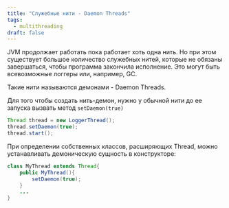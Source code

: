 ```yaml
---
title: "Служебные нити - Daemon Threads"
tags:
  - multithreading
draft: false
---
```


JVM продолжает работать пока работает хоть одна нить. Но при этом существует большое количество служебных нитей, которые не обязаны завершаться, чтобы программа закончила исполнение. Это могут быть всевозможные логгеры или, например, GC.

Такие нити называются демонами - Daemon Threads.

Для того чтобы создать нить-демон, нужно у обычной нити до ее запуска вызвать метод `setDaemon(true)`
```java
Thread thread = new LoggerThread();
thread.setDaemon(true);
thread.start();
```

При определении собственных классов, расширяющих Thread, можно устанавливать демоническую сущность в конструкторе:
```java
class MyThread extends Thread{
    public MyThread(){
        setDaemon(true);
    }
    ...
}
```